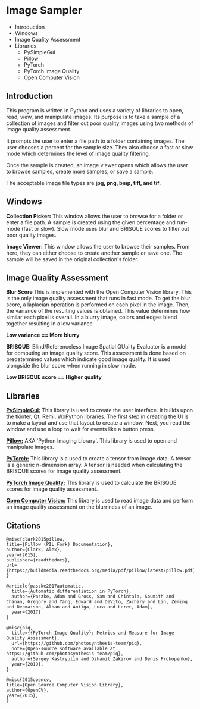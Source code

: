 ﻿# Image Sampler

- Introduction
- Windows
- Image Quality Assessment
- Libraries
	- PySimpleGui
	- Pillow
	- PyTorch
	- PyTorch Image Quality
	- Open Computer Vision

## Introduction
This program is written in Python and uses a variety of libraries to open, read, view, and manipulate images.  Its purpose is to take a sample of a collection of images and filter out poor quality images using two methods of image quality assessment.

It prompts the user to enter a file path to a folder containing images.  The user chooses a percent for the sample size.  They also choose a fast or slow mode which determines the level of image quality filtering.

Once the sample is created, an image viewer opens which allows the user to browse samples, create more samples, or save a sample.

The acceptable image file types are **jpg, png, bmp, tiff, and tif**.

## Windows
**Collection Picker:**  This window allows the user to browse for a folder or enter a file path.  A sample is created using the given percentage and run-mode (fast or slow).  Slow mode uses blur and BRISQUE scores to filter out poor quality images.

**Image Viewer:**  This window allows the user to browse their samples.  From here, they can either choose to create another sample or save one.  The sample will be saved in the original collection's folder.

## Image Quality Assessment
**Blur Score**  This is implemented with the Open Computer Vision library.  This is the only image quality assessment that runs in fast mode.  To get the blur score, a laplacian operation is performed on each pixel in the image.  Then, the variance of the resulting values is obtained.  This value determines how similar each pixel is overall.  In a blurry image, colors and edges blend together resulting in a low variance.

**Low variance == More blurry**

**BRISQUE:**  Blind/Referenceless Image Spatial QUality Evaluator is a model for computing an image quality score.  This assessment is done based on predetermined values which indicate good image quality.  It is used alongside the blur score when running in slow mode.

**Low BRISQUE score == Higher quality**

## Libraries
**[PySimpleGui:](https://www.pysimplegui.org/en/latest/)**  This library is used to create the user interface.  It builds upon the tkinter, Qt, Remi, WxPython libraries.  The first step in creating the UI is to make a layout and use that layout to create a window.  Next, you read the window and use a loop to wait for events like a button press.

**[Pillow:](https://python-pillow.org/)**  AKA 'Python Imaging Library'.  This library is used to open and manipulate images.

**[PyTorch:](https://pytorch.org/docs/stable/index.html)**  This library is a used to create a tensor from image data.  A tensor is a generic n-dimension array.  A tensor is needed when calculating the BRISQUE scores for image quality assessment.


**[PyTorch Image Quality:](https://piq.readthedocs.io/en/latest/)**  This library is used to calculate the BRISQUE scores for image quality assessment.

**[Open Computer Vision:](https://docs.opencv.org/4.x/d6/d00/tutorial_py_root.html)**  This library is used to read image data and perform an image quality assessment on the blurriness of an image.

## Citations
```
@misc{clark2015pillow,  
title={Pillow (PIL Fork) Documentation},  
author={Clark, Alex},  
year={2015},  
publisher={readthedocs},  
url={https://buildmedia.readthedocs.org/media/pdf/pillow/latest/pillow.pdf}  
}

@article{paszke2017automatic,
  title={Automatic differentiation in PyTorch},
  author={Paszke, Adam and Gross, Sam and Chintala, Soumith and Chanan, Gregory and Yang, Edward and DeVito, Zachary and Lin, Zeming and Desmaison, Alban and Antiga, Luca and Lerer, Adam},
  year={2017}
}

@misc{piq,
  title={{PyTorch Image Quality}: Metrics and Measure for Image Quality Assessment},
  url={https://github.com/photosynthesis-team/piq},
  note={Open-source software available at https://github.com/photosynthesis-team/piq},
  author={Sergey Kastryulin and Dzhamil Zakirov and Denis Prokopenko},
  year={2019},
}

@misc{2015opencv,  
title={Open Source Computer Vision Library},  
author={OpenCV},  
year={2015},  
}
```
